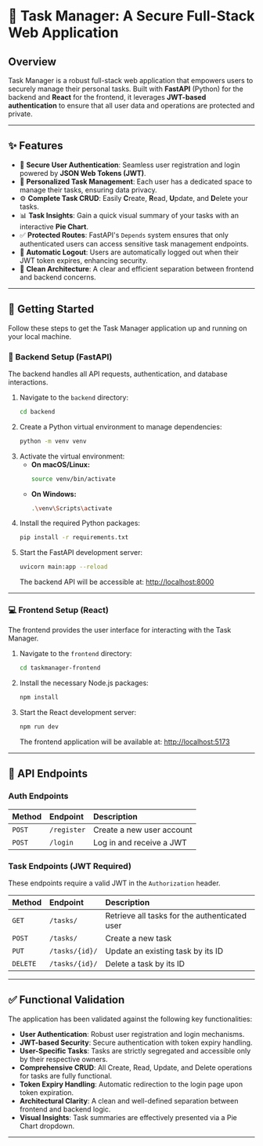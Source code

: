 # 📝 Task Manager: A Secure Full-Stack Web Application

## Overview

Task Manager is a robust full-stack web application that empowers users to securely manage their personal tasks. Built with **FastAPI** (Python) for the backend and **React** for the frontend, it leverages **JWT-based authentication** to ensure that all user data and operations are protected and private.

---

## ✨ Features

* 🔐 **Secure User Authentication**: Seamless user registration and login powered by **JSON Web Tokens (JWT)**.
* 🧾 **Personalized Task Management**: Each user has a dedicated space to manage their tasks, ensuring data privacy.
* ⚙️ **Complete Task CRUD**: Easily **C**reate, **R**ead, **U**pdate, and **D**elete your tasks.
* 📊 **Task Insights**: Gain a quick visual summary of your tasks with an interactive **Pie Chart**.
* ✅ **Protected Routes**: FastAPI's `Depends` system ensures that only authenticated users can access sensitive task management endpoints.
* 🚫 **Automatic Logout**: Users are automatically logged out when their JWT token expires, enhancing security.
* 🚀 **Clean Architecture**: A clear and efficient separation between frontend and backend concerns.

---

## 🚀 Getting Started

Follow these steps to get the Task Manager application up and running on your local machine.

### 🔧 Backend Setup (FastAPI)

The backend handles all API requests, authentication, and database interactions.

1.  Navigate to the `backend` directory:
    ```bash
    cd backend
    ```
2.  Create a Python virtual environment to manage dependencies:
    ```bash
    python -m venv venv
    ```
3.  Activate the virtual environment:
    * **On macOS/Linux:**
        ```bash
        source venv/bin/activate
        ```
    * **On Windows:**
        ```bash
        .\venv\Scripts\activate
        ```
4.  Install the required Python packages:
    ```bash
    pip install -r requirements.txt
    ```
5.  Start the FastAPI development server:
    ```bash
    uvicorn main:app --reload
    ```
    The backend API will be accessible at: [http://localhost:8000](http://localhost:8000)

---

### 💻 Frontend Setup (React)

The frontend provides the user interface for interacting with the Task Manager.

1.  Navigate to the `frontend` directory:
    ```bash
    cd taskmanager-frontend
    ```
2.  Install the necessary Node.js packages:
    ```bash
    npm install
    ```
3.  Start the React development server:
    ```bash
    npm run dev
    ```
    The frontend application will be available at: [http://localhost:5173](http://localhost:5173)

---

## 🔐 API Endpoints

### Auth Endpoints

| Method | Endpoint    | Description               |
| :----- | :---------- | :------------------------ |
| `POST` | `/register` | Create a new user account |
| `POST` | `/login`    | Log in and receive a JWT  |

### Task Endpoints (JWT Required)

These endpoints require a valid JWT in the `Authorization` header.

| Method   | Endpoint        | Description                |
| :------- | :-------------- | :------------------------- |
| `GET`    | `/tasks/`       | Retrieve all tasks for the authenticated user |
| `POST`   | `/tasks/`       | Create a new task          |
| `PUT`    | `/tasks/{id}/`  | Update an existing task by its ID |
| `DELETE` | `/tasks/{id}/`  | Delete a task by its ID    |

---

## ✅ Functional Validation

The application has been validated against the following key functionalities:

* **User Authentication**: Robust user registration and login mechanisms.
* **JWT-based Security**: Secure authentication with token expiry handling.
* **User-Specific Tasks**: Tasks are strictly segregated and accessible only by their respective owners.
* **Comprehensive CRUD**: All Create, Read, Update, and Delete operations for tasks are fully functional.
* **Token Expiry Handling**: Automatic redirection to the login page upon token expiration.
* **Architectural Clarity**: A clean and well-defined separation between frontend and backend logic.
* **Visual Insights**: Task summaries are effectively presented via a Pie Chart dropdown.

---


